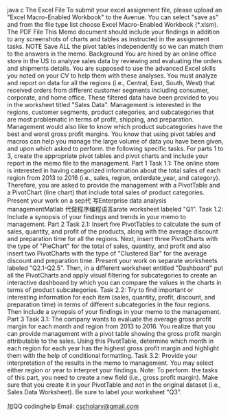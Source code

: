 java c The Excel File To submit your excel assignment file, please upload an "Excel Macro-Enabled Workbook" to the Avenue. You can select "save as" and from the file type list choose Excel Macro-Enabled Workbook (*.xlsm). The PDF File This Memo document should include your findings in addition to any screenshots of charts and tables as instructed in the assignment tasks. NOTE Save ALL the pivot tables independently so we can match them to the answers in the memo. Background You are hired by an online office store in the US to analyze sales data by reviewing and evaluating the orders and shipments details. You are supposed to use the advanced Excel skills you noted on your CV to help them with these analyses. You must analyze and report on data for all the regions (i.e., Central, East, South, West) that received orders from different customer segments including consumer, corporate, and home office. These filtered data have been provided to you in the worksheet titled "Sales Data". Management is interested in the regions, customer segments, product categories, and subcategories that are most problematic in terms of profit, shipping, and preparation. Management would also like to know which product subcategories have the best and worst gross profit margins. You know that using pivot tables and macros can help you manage the large volume of data you have been given, and upon which asked to perform. the following specific tasks. For parts 1 to 3, create the appropriate pivot tables and pivot charts and include your report in the memo file to the management. Part 1 Task 1.1: The online store is interested in having categorized information about the total sales of each region from 2013 to 2016 (i.e., sales, region, orderdate_year, and category). Therefore, you are asked to provide the management with a PivotTable and a PivotChart (line chart) that include total sales of product categories. Present your work on a sep代 写Enterprise data analysis managementMatlab 代做程序编程语言arate worksheet labeled "Q1". Task 1.2: Include a synopsis of your findings and trends in your memo to management. Part 2 Task 2.1: Insert five PivotTables to calculate the sum of sales, quantity, and profit of the products, along with the average discount and preparation time for all the regions. Next, insert three PivotCharts with the type of "PieChart" for the total of sales, quantity, and profit and also insert two PivotCharts with the type of "Clustered Bar" for the average discount and preparation time. Present your work on separate worksheets labeled "Q2.1-Q2.5". Then, in a different worksheet entitled "Dashboard" put all the PivotCharts and apply visual filtering for subcategories to create an interactive dashboard by which you can compare the values in the charts in terms of product subcategories. Task 2.2: Try to find important or interesting information for each item (sales, quantity, profit, discount, and preparation time) in terms of different subcategories in the four regions. Then include a synopsis of your findings in your memo to the management. Part 3 Task 3.1: The company wants to evaluate the average gross profit margin for each month and region from 2013 to 2016. You realize that you can provide management with a pivot table showing the gross profit margin attributable to the sales. Using this PivotTable, determine which month in each region for each year has the highest gross profit margin and highlight them with the help of conditional formatting. Task 3.2: Provide your interpretation of the results in the memo to management. You may select either region or year to interpret your findings. Note: To perform. the tasks of this part, you need to create a new field (i.e., gross profit margin). Make sure that you create it in your PivotTable and not in the original dataset (i.e., Sales Data Worksheet). Be sure to label your worksheet "Q3".

   加QQ codinghelp Email: cscholary@gmail.com

